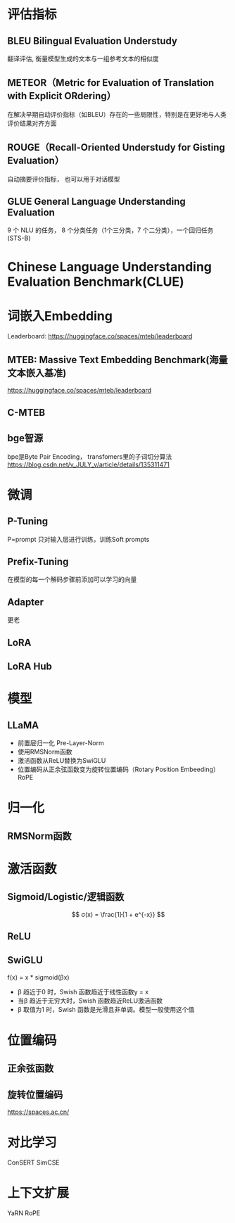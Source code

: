 # 评估指标

## BLEU Bilingual Evaluation Understudy
翻译评估, 衡量模型生成的文本与一组参考文本的相似度

## METEOR（Metric for Evaluation of Translation with Explicit ORdering）
在解决早期自动评价指标（如BLEU）存在的一些局限性，特别是在更好地与人类评价结果对齐方面

## ROUGE（Recall-Oriented Understudy for Gisting Evaluation）
自动摘要评价指标， 也可以用于对话模型

## GLUE General Language Understanding Evaluation 
9 个 NLU 的任务， 8 个分类任务（1个三分类，7 个二分类），一个回归任务(STS-B)

# Chinese Language Understanding Evaluation Benchmark(CLUE)

# 词嵌入Embedding
Leaderboard: https://huggingface.co/spaces/mteb/leaderboard
## MTEB: Massive Text Embedding Benchmark(海量⽂本嵌⼊基准)
https://huggingface.co/spaces/mteb/leaderboard

## C-MTEB


## bge智源
bpe是Byte Pair Encoding， transfomers里的子词切分算法
https://blog.csdn.net/v_JULY_v/article/details/135311471



# 微调

## P-Tuning
P=prompt
只对输入层进行训练，训练Soft prompts

##  Prefix-Tuning
在模型的每一个解码步骤前添加可以学习的向量


## Adapter 
更老

## LoRA


## LoRA Hub

# 模型
## LLaMA
- 前置层归一化 Pre-Layer-Norm
- 使用RMSNorm函数
- 激活函数从ReLU替换为SwiGLU
- 位置编码从正余弦函数变为旋转位置编码（Rotary Position Embeeding）RoPE

# 归一化
## RMSNorm函数



# 激活函数
## Sigmoid/Logistic/逻辑函数
$$
σ(x) = \frac{1}{1 + e^{-x}}
$$


## ReLU


## SwiGLU
f(x) = x * sigmoid(βx)
- β 趋近于0 时，Swish 函数趋近于线性函数y = x
- 当β 趋近于无穷大时，Swish 函数趋近ReLU激活函数
- β 取值为1 时，Swish 函数是光滑且非单调。模型一般使用这个值

# 位置编码
## 正余弦函数

## 旋转位置编码
https://spaces.ac.cn/

# 对比学习
ConSERT
SimCSE

# 上下文扩展

YaRN
RoPE
